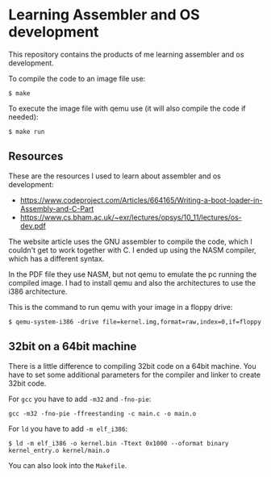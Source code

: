 Learning Assembler and OS development
=====================================

This repository contains the products of me learning assembler and os
development.

To compile the code to an image file use:

```shell
$ make
```

To execute the image file with qemu use (it will also compile the code if
needed):

```shell
$ make run
```

Resources
---------

These are the resources I used to learn about assembler and os development:

* https://www.codeproject.com/Articles/664165/Writing-a-boot-loader-in-Assembly-and-C-Part
* https://www.cs.bham.ac.uk/~exr/lectures/opsys/10_11/lectures/os-dev.pdf

The website article uses the GNU assembler to compile the code, which I couldn't
get to work together with C.  I ended up using the NASM compiler, which has a
different syntax.

In the PDF file they use NASM, but not qemu to emulate the pc running the
compiled image.  I had to install qemu and also the architectures to use the
i386 architecture.

This is the command to run qemu with your image in a floppy drive:
```shell
$ qemu-system-i386 -drive file=kernel.img,format=raw,index=0,if=floppy
```

32bit on a 64bit machine
------------------------

There is a little difference to compiling 32bit code on a 64bit machine.  You
have to set some additional parameters for the compiler and linker to create
32bit code.

For `gcc` you have to add `-m32` and `-fno-pie`:
```shell
gcc -m32 -fno-pie -ffreestanding -c main.c -o main.o
```

For `ld` you have to add `-m elf_i386`:
```shell
$ ld -m elf_i386 -o kernel.bin -Ttext 0x1000 --oformat binary kernel_entry.o kernel/main.o
```

You can also look into the `Makefile`.
